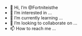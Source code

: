 - 👋 Hi, I’m @Fortniteisthe
- 👀 I’m interested in ...
- 🌱 I’m currently learning ...
- 💞️ I’m looking to collaborate on ...
- 📫 How to reach me ...

<!---
Fortniteisthe/Fortniteisthe is a ✨ special ✨ repository because its `README.md` (this file) appears on your GitHub profile.
You can click the Preview link to take a look at your changes.
--->
